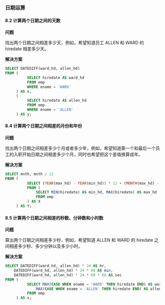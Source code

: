 ### 日期运算
#### 8.2 计算两个日期之间的天数

**问题**

找出两个日期之间相差多少天，例如，希望知道员工 ALLEN 和 WARD 的 hiredate 相差多少天。

**解决方案**

```SQL
SELECT DATEDIFF(ward_hd, allen_hd)
FROM (
          SELECT hiredate AS ward_hd  
          FROM emp
          WHERE ename = 'WARD'
     ) AS x,
     (
          SELECT hiredate AS allen_hd
          FROM emp
          WHERE ename = 'ALLEN'
     ) AS y;
```


#### 8.4 计算两个日期之间相差的月份和年份
**问题**

找出两个日期之间相差多少个月或者多少年，例如，希望知道第一个和最后一个员工的入职开始日期之间相差多少个月，同时也希望把这个差值换算成年。

**解决方案**

```SQL
SELECT mnth, mnth / 12
FROM (
          SELECT (YEAR(max_hd) - YEAR(min_hd)) * 12 + (MONTH(max_hd) - MONTH(min_hd)) AS mnth
          FROM (
              SELECT MIN(hiredate) AS min_hd, MAX(hiredate) AS max_hd
              FROM emp
          ) AS X
     ) AS Y;
```


#### 8.5 计算两个日期之间相差的秒数、分钟数和小时数
**问题**

算出两个日期之间相差多少秒，例如，希望知道 ALLEN 和 WARD 的 hiredate 之间相差多少秒、多少分钟以及多少小时。

**解决方案**

```SQL
SELECT DATEDIFF(ward_hd, allen_hd) * 24 AS hr,
    DATEDIFF(ward_hd, allen_hd) * 24 * 60 AS min,
    DATEDIFF(ward_hd, allen_hd) * 24 * 60 * 60 AS sec
FROM (
          SELECT MAX(CASE WHEN ename = 'WARD' THEN hiredate END) AS ward_hd,
              MAX(CASE WHEN ename = 'ALLEN' THEN hiredate END) AS allen_hd
          FROM emp
     ) AS x;
```
